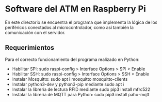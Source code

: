 # Software del ATM en Raspberry Pi
En este directorio se encuentra el programa que implementa la lógica de los periféricos conectados al microcontrolador, como así también la comunicación con el servidor.

## Requerimientos
Para el correcto funcionamiento del programa realizado en Python:

- Habilitar SPI: sudo raspi-config > Interface Options > SPI > Enable
- Habilitar SSH: sudo raspi-config > Interface Options > SSH > Enable
- Instalar Mosquitto: sudo apt i mosquitto mosquitto-clients
- Instalar python3-dev y python3-pip mediante sudo apt i
- Instalar la librería de lectura RFID mediante sudo pip3 install mfrc522
- Instalar la librería de MQTT para Python: sudo pip3 install paho-mqtt